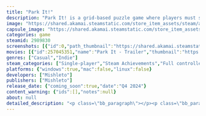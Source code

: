 ```yaml
---
title: "Park It!"
description: "Park It! is a grid-based puzzle game where players must strategically maneuver vehicles to park them in the designated spot and correct direction, all while managing limited fuel."
image: "https://shared.akamai.steamstatic.com/store_item_assets/steam/apps/2989830/header.jpg?t=1732559474"
capsule_image: "https://shared.akamai.steamstatic.com/store_item_assets/steam/apps/2989830/capsule_231x87.jpg?t=1732559474"
categories: game
steamid: 2989830
screenshots: [{"id":0,"path_thumbnail":"https://shared.akamai.steamstatic.com/store_item_assets/steam/apps/2989830/ss_1e37391b227fbdc4dae1da94a75b67a6ba235c89.600x338.jpg?t=1732559474","path_full":"https://shared.akamai.steamstatic.com/store_item_assets/steam/apps/2989830/ss_1e37391b227fbdc4dae1da94a75b67a6ba235c89.1920x1080.jpg?t=1732559474"},{"id":1,"path_thumbnail":"https://shared.akamai.steamstatic.com/store_item_assets/steam/apps/2989830/ss_4d6e34e161fb555f855eccf70c9fef3f5ffb4432.600x338.jpg?t=1732559474","path_full":"https://shared.akamai.steamstatic.com/store_item_assets/steam/apps/2989830/ss_4d6e34e161fb555f855eccf70c9fef3f5ffb4432.1920x1080.jpg?t=1732559474"},{"id":2,"path_thumbnail":"https://shared.akamai.steamstatic.com/store_item_assets/steam/apps/2989830/ss_1b73ec11a55ab1669e0d0d1aea18bcdaf6c2ec92.600x338.jpg?t=1732559474","path_full":"https://shared.akamai.steamstatic.com/store_item_assets/steam/apps/2989830/ss_1b73ec11a55ab1669e0d0d1aea18bcdaf6c2ec92.1920x1080.jpg?t=1732559474"},{"id":3,"path_thumbnail":"https://shared.akamai.steamstatic.com/store_item_assets/steam/apps/2989830/ss_f3d1b170ff82292f44f186fffe58a4085fbabfa9.600x338.jpg?t=1732559474","path_full":"https://shared.akamai.steamstatic.com/store_item_assets/steam/apps/2989830/ss_f3d1b170ff82292f44f186fffe58a4085fbabfa9.1920x1080.jpg?t=1732559474"},{"id":4,"path_thumbnail":"https://shared.akamai.steamstatic.com/store_item_assets/steam/apps/2989830/ss_a18c4f03c1d411a384d538385cec87fd6e4b8b61.600x338.jpg?t=1732559474","path_full":"https://shared.akamai.steamstatic.com/store_item_assets/steam/apps/2989830/ss_a18c4f03c1d411a384d538385cec87fd6e4b8b61.1920x1080.jpg?t=1732559474"}]
movies: [{"id":257045351,"name":"Park It - Trailer","thumbnail":"https://shared.akamai.steamstatic.com/store_item_assets/steam/apps/257045351/movie.293x165.jpg?t=1726328620","webm":{"480":"http://video.akamai.steamstatic.com/store_trailers/257045351/movie480_vp9.webm?t=1726328620","max":"http://video.akamai.steamstatic.com/store_trailers/257045351/movie_max_vp9.webm?t=1726328620"},"mp4":{"480":"http://video.akamai.steamstatic.com/store_trailers/257045351/movie480.mp4?t=1726328620","max":"http://video.akamai.steamstatic.com/store_trailers/257045351/movie_max.mp4?t=1726328620"},"highlight":true}]
genres: ["Casual","Indie"]
steam_categories: ["Single-player","Steam Achievements","Full controller support","Steam Cloud"]
platforms: {"windows":true,"mac":false,"linux":false}
developers: ["Mishleto"]
publishers: ["Mishleto"]
release_date: {"coming_soon":true,"date":"Q4 2024"}
content_warning: {"ids":[],"notes":null}
about: null
detailed_description: "<p class=\"bb_paragraph\"></p><p class=\"bb_paragraph\"><strong>Park It! </strong>offers a sneak peek into the full grid-based puzzle game, where you step into the paws of a clever valet cat tasked with parking cars in tight spots. Whether you're a seasoned driver or someone who's never been behind the wheel, this game is designed for everyone!   </p><h2 class=\"bb_tag\">Features:</h2><p class=\"bb_paragraph\"> </p><p class=\"bb_paragraph\">-100 Engaging Levels: Experience a variety of parking challenges across 100 levels, each requiring strategic thinking and precision. </p><p class=\"bb_paragraph\">-Story Mode: Watch as a talented mechanic cat discovers its unexpected talent for parking cars in tricky spots. </p><p class=\"bb_paragraph\"> </p><h2 class=\"bb_tag\">CAR-INSPIRED MECHANICS</h2><p class=\"bb_paragraph\">Consider the direction of the vehicle before parking. Optimise your moves with side turns. This highlights the engaging puzzle aspect that encourages players to think about the parking challenge.<img class=\"bb_img\" src=\"https://shared.akamai.steamstatic.com/store_item_assets/steam/apps/2989830/extras/ezgif-5-642ff6d8a6-ezgif.com-video-to-gif-converter.gif?t=1732559474\" /> </p><p class=\"bb_paragraph\"></p><p class=\"bb_paragraph\">Can you park perfectly without running out of gas?</p><p class=\"bb_paragraph\"> </p>"
---
```


